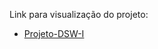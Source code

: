 Link para visualização do projeto:
* [Projeto-DSW-I](https://kaciosilva.github.io/Projeto-DSW-I/pages/home.html) 
